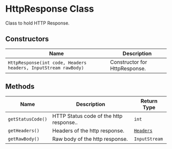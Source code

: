 
# HttpResponse Class

Class to hold HTTP Response.

## Constructors

| Name | Description |
|  --- | --- |
| `HttpResponse(int code, Headers headers, InputStream rawBody)` | Constructor for HttpResponse. |

## Methods

| Name | Description | Return Type |
|  --- | --- | --- |
| `getStatusCode()` | HTTP Status code of the http response.. | `int` |
| `getHeaders()` | Headers of the http response. | [`Headers`](headers.md) |
| `getRawBody()` | Raw body of the http response. | `InputStream` |

